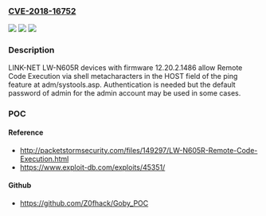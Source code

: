 ### [CVE-2018-16752](https://cve.mitre.org/cgi-bin/cvename.cgi?name=CVE-2018-16752)
![](https://img.shields.io/static/v1?label=Product&message=n%2Fa&color=blue)
![](https://img.shields.io/static/v1?label=Version&message=n%2Fa&color=blue)
![](https://img.shields.io/static/v1?label=Vulnerability&message=n%2Fa&color=brighgreen)

### Description

LINK-NET LW-N605R devices with firmware 12.20.2.1486 allow Remote Code Execution via shell metacharacters in the HOST field of the ping feature at adm/systools.asp. Authentication is needed but the default password of admin for the admin account may be used in some cases.

### POC

#### Reference
- http://packetstormsecurity.com/files/149297/LW-N605R-Remote-Code-Execution.html
- https://www.exploit-db.com/exploits/45351/

#### Github
- https://github.com/Z0fhack/Goby_POC

